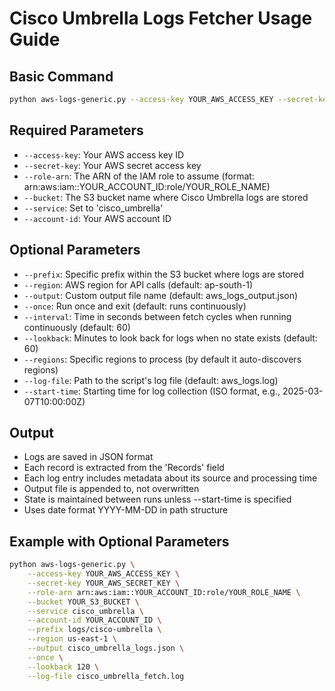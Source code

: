 # Cisco Umbrella Logs Fetcher Usage Guide

## Basic Command

```bash
python aws-logs-generic.py --access-key YOUR_AWS_ACCESS_KEY --secret-key YOUR_AWS_SECRET_KEY --role-arn arn:aws:iam::YOUR_ACCOUNT_ID:role/YOUR_ROLE_NAME --bucket YOUR_S3_BUCKET --service cisco_umbrella --account-id YOUR_ACCOUNT_ID
```

## Required Parameters

- `--access-key`: Your AWS access key ID
- `--secret-key`: Your AWS secret access key
- `--role-arn`: The ARN of the IAM role to assume (format: arn:aws:iam::YOUR_ACCOUNT_ID:role/YOUR_ROLE_NAME)
- `--bucket`: The S3 bucket name where Cisco Umbrella logs are stored
- `--service`: Set to 'cisco_umbrella'
- `--account-id`: Your AWS account ID

## Optional Parameters

- `--prefix`: Specific prefix within the S3 bucket where logs are stored
- `--region`: AWS region for API calls (default: ap-south-1)
- `--output`: Custom output file name (default: aws_logs_output.json)
- `--once`: Run once and exit (default: runs continuously)
- `--interval`: Time in seconds between fetch cycles when running continuously (default: 60)
- `--lookback`: Minutes to look back for logs when no state exists (default: 60)
- `--regions`: Specific regions to process (by default it auto-discovers regions)
- `--log-file`: Path to the script's log file (default: aws_logs.log)
- `--start-time`: Starting time for log collection (ISO format, e.g., 2025-03-07T10:00:00Z)

## Output

- Logs are saved in JSON format
- Each record is extracted from the 'Records' field
- Each log entry includes metadata about its source and processing time
- Output file is appended to, not overwritten
- State is maintained between runs unless --start-time is specified
- Uses date format YYYY-MM-DD in path structure

## Example with Optional Parameters

```bash
python aws-logs-generic.py \
    --access-key YOUR_AWS_ACCESS_KEY \
    --secret-key YOUR_AWS_SECRET_KEY \
    --role-arn arn:aws:iam::YOUR_ACCOUNT_ID:role/YOUR_ROLE_NAME \
    --bucket YOUR_S3_BUCKET \
    --service cisco_umbrella \
    --account-id YOUR_ACCOUNT_ID \
    --prefix logs/cisco-umbrella \
    --region us-east-1 \
    --output cisco_umbrella_logs.json \
    --once \
    --lookback 120 \
    --log-file cisco_umbrella_fetch.log
```
